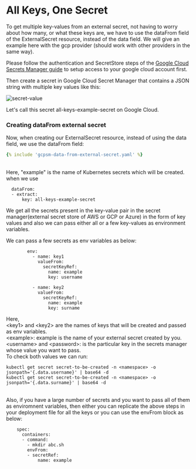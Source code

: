 # All Keys, One Secret

To get multiple key-values from an external secret, not having to worry about how many, or what these keys are, we have to use the dataFrom field of the ExternalSecret resource, instead of the data field. We will give an example here with the gcp provider (should work with other providers in the same way).

Please follow the authentication and SecretStore steps of the [Google Cloud Secrets Manager guide](../provider/google-secrets-manager.md) to setup access to your google cloud account first.

Then create a secret in Google Cloud Secret Manager that contains a JSON string with multiple key values like this:

![secret-value](../pictures/screenshot_json_string_gcp_secret_value.png)

Let's call this secret all-keys-example-secret on Google Cloud.
 

### Creating dataFrom external secret

Now, when creating our ExternalSecret resource, instead of using the data field, we use the dataFrom field:

```yaml
{% include 'gcpsm-data-from-external-secret.yaml' %}
```
<br>
Here, "example" is the name of Kubernetes secrets which will be created.
<br>
when we use 

```
  dataFrom:
  - extract:
      key: all-keys-example-secret
```
We get all the secrets present in the key-value pair in the secret manager(external secret store of AWS or GCP or Azure) in the form of key values and also we can pass either all or a few key-values as environment variables.

We can pass a few secrets as env variables as below:
```
        env:
          - name: key1
            valueFrom:
              secretKeyRef:
                name: example
                key: username

          - name: key2
            valueFrom:
              secretKeyRef:
                name: example
                key: surname
```

Here, <br>
\<key1\> and \<key2> are the names of keys that will be created and passed as env variables.
<br>
\<example\>: example is the name of your external secret created by you.
<br>
\<username\> and \<password>: is the particular key in the secrets manager whose value you want to pass.
<br>
To check both values we can run:
```
kubectl get secret secret-to-be-created -n <namespace> -o jsonpath='{.data.username}' | base64 -d
kubectl get secret secret-to-be-created -n <namespace> -o jsonpath='{.data.surname}' | base64 -d
```

<br>
Also, if you have a large number of secrets and you want to pass all of them as enviromnent variables, then either you can replicate the above steps in your deployment file for all the keys or you can use the envFrom block as below:
<br>

```
    spec:
      containers:
      - command:
        - mkdir abc.sh
        envFrom:
        - secretRef:
            name: example
```
